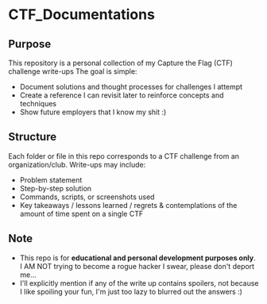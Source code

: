 # CTF_Documentations
## Purpose
This repository is a personal collection of my Capture the Flag (CTF) challenge write-ups
The goal is simple:
- Document solutions and thought processes for challenges I attempt
- Create a reference I can revisit later to reinforce concepts and techniques
- Show future employers that I know my shit :) 

## Structure
Each folder or file in this repo corresponds to a CTF challenge from an organization/club. Write-ups may include:
- Problem statement
- Step-by-step solution
- Commands, scripts, or screenshots used
- Key takeaways / lessons learned / regrets & contemplations of the amount of time spent on a single CTF

## Note
- This repo is for **educational and personal development purposes only**. I AM NOT trying to become a rogue hacker I swear, please don't deport me... 
- I'll explicitly mention if any of the write up contains spoilers, not because I like spoiling your fun, I'm just too lazy to blurred out the answers :)
